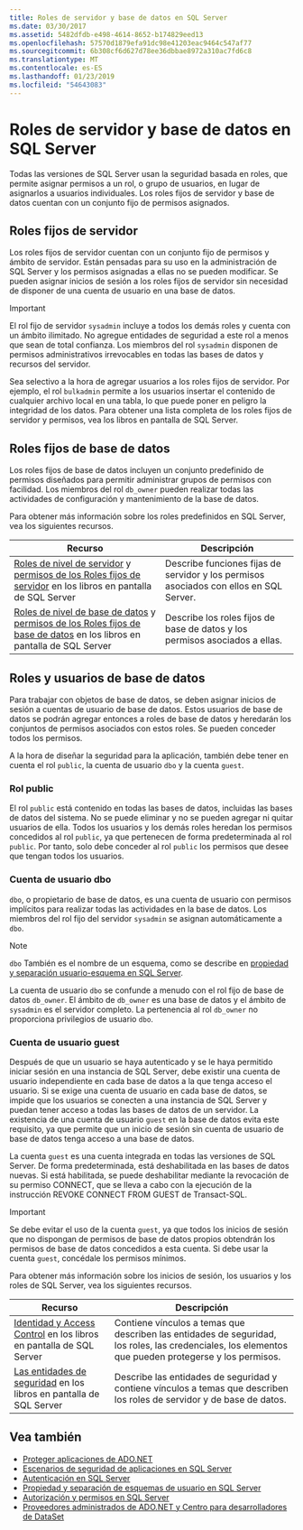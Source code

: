 ```yaml
---
title: Roles de servidor y base de datos en SQL Server
ms.date: 03/30/2017
ms.assetid: 5482dfdb-e498-4614-8652-b174829eed13
ms.openlocfilehash: 57570d1879efa91dc98e41203eac9464c547af77
ms.sourcegitcommit: 6b308cf6d627d78ee36dbbae8972a310ac7fd6c8
ms.translationtype: MT
ms.contentlocale: es-ES
ms.lasthandoff: 01/23/2019
ms.locfileid: "54643083"
---
```

# <a name="server-and-database-roles-in-sql-server"></a>Roles de servidor y base de datos en SQL Server
Todas las versiones de SQL Server usan la seguridad basada en roles, que permite asignar permisos a un rol, o grupo de usuarios, en lugar de asignarlos a usuarios individuales. Los roles fijos de servidor y base de datos cuentan con un conjunto fijo de permisos asignados.  
  
## <a name="fixed-server-roles"></a>Roles fijos de servidor  
 Los roles fijos de servidor cuentan con un conjunto fijo de permisos y ámbito de servidor. Están pensadas para su uso en la administración de SQL Server y los permisos asignadas a ellas no se pueden modificar. Se pueden asignar inicios de sesión a los roles fijos de servidor sin necesidad de disponer de una cuenta de usuario en una base de datos.  
  
> [!IMPORTANT]
>  El rol fijo de servidor `sysadmin` incluye a todos los demás roles y cuenta con un ámbito ilimitado. No agregue entidades de seguridad a este rol a menos que sean de total confianza. Los miembros del rol `sysadmin` disponen de permisos administrativos irrevocables en todas las bases de datos y recursos del servidor.  
  
 Sea selectivo a la hora de agregar usuarios a los roles fijos de servidor. Por ejemplo, el rol `bulkadmin` permite a los usuarios insertar el contenido de cualquier archivo local en una tabla, lo que puede poner en peligro la integridad de los datos. Para obtener una lista completa de los roles fijos de servidor y permisos, vea los libros en pantalla de SQL Server.  
  
## <a name="fixed-database-roles"></a>Roles fijos de base de datos  
 Los roles fijos de base de datos incluyen un conjunto predefinido de permisos diseñados para permitir administrar grupos de permisos con facilidad. Los miembros del rol `db_owner` pueden realizar todas las actividades de configuración y mantenimiento de la base de datos.  
  
 Para obtener más información sobre los roles predefinidos en SQL Server, vea los siguientes recursos.  
  
|Recurso|Descripción|  
|--------------|-----------------|  
|[Roles de nivel de servidor](/sql/relational-databases/security/authentication-access/server-level-roles) y [permisos de los Roles fijos de servidor](https://msdn.microsoft.com/library/ms175892.aspx) en los libros en pantalla de SQL Server|Describe funciones fijas de servidor y los permisos asociados con ellos en SQL Server.|  
|[Roles de nivel de base de datos](/sql/relational-databases/security/authentication-access/database-level-roles) y [permisos de los Roles fijos de base de datos](https://msdn.microsoft.com/library/ms189612.aspx) en los libros en pantalla de SQL Server|Describe los roles fijos de base de datos y los permisos asociados a ellas.|  
  
## <a name="database-roles-and-users"></a>Roles y usuarios de base de datos  
 Para trabajar con objetos de base de datos, se deben asignar inicios de sesión a cuentas de usuario de base de datos. Estos usuarios de base de datos se podrán agregar entonces a roles de base de datos y heredarán los conjuntos de permisos asociados con estos roles. Se pueden conceder todos los permisos.  
  
 A la hora de diseñar la seguridad para la aplicación, también debe tener en cuenta el rol `public`, la cuenta de usuario `dbo` y la cuenta `guest`.  
  
### <a name="the-public-role"></a>Rol public  
 El rol `public` está contenido en todas las bases de datos, incluidas las bases de datos del sistema. No se puede eliminar y no se pueden agregar ni quitar usuarios de ella. Todos los usuarios y los demás roles heredan los permisos concedidos al rol `public`, ya que pertenecen de forma predeterminada al rol `public`. Por tanto, solo debe conceder al rol `public` los permisos que desee que tengan todos los usuarios.  
  
### <a name="the-dbo-user-account"></a>Cuenta de usuario dbo  
 `dbo`, o propietario de base de datos, es una cuenta de usuario con permisos implícitos para realizar todas las actividades en la base de datos. Los miembros del rol fijo del servidor `sysadmin` se asignan automáticamente a `dbo`.  
  
> [!NOTE]
>  `dbo` También es el nombre de un esquema, como se describe en [propiedad y separación usuario-esquema en SQL Server](../../../../../docs/framework/data/adonet/sql/ownership-and-user-schema-separation-in-sql-server.md).  
  
 La cuenta de usuario `dbo` se confunde a menudo con el rol fijo de base de datos `db_owner`. El ámbito de `db_owner` es una base de datos y el ámbito de `sysadmin` es el servidor completo. La pertenencia al rol `db_owner` no proporciona privilegios de usuario `dbo`.  
  
### <a name="the-guest-user-account"></a>Cuenta de usuario guest  
 Después de que un usuario se haya autenticado y se le haya permitido iniciar sesión en una instancia de SQL Server, debe existir una cuenta de usuario independiente en cada base de datos a la que tenga acceso el usuario. Si se exige una cuenta de usuario en cada base de datos, se impide que los usuarios se conecten a una instancia de SQL Server y puedan tener acceso a todas las bases de datos de un servidor. La existencia de una cuenta de usuario `guest` en la base de datos evita este requisito, ya que permite que un inicio de sesión sin cuenta de usuario de base de datos tenga acceso a una base de datos.  
  
 La cuenta `guest` es una cuenta integrada en todas las versiones de SQL Server. De forma predeterminada, está deshabilitada en las bases de datos nuevas. Si está habilitada, se puede deshabilitar mediante la revocación de su permiso CONNECT, que se lleva a cabo con la ejecución de la instrucción REVOKE CONNECT FROM GUEST de Transact-SQL.  
  
> [!IMPORTANT]
>  Se debe evitar el uso de la cuenta `guest`, ya que todos los inicios de sesión que no dispongan de permisos de base de datos propios obtendrán los permisos de base de datos concedidos a esta cuenta. Si debe usar la cuenta `guest`, concédale los permisos mínimos.  
  
 Para obtener más información sobre los inicios de sesión, los usuarios y los roles de SQL Server, vea los siguientes recursos.  
  
|Recurso|Descripción|  
|--------------|-----------------|  
|[Identidad y Access Control](https://msdn.microsoft.com/library/bb510418.aspx) en los libros en pantalla de SQL Server|Contiene vínculos a temas que describen las entidades de seguridad, los roles, las credenciales, los elementos que pueden protegerse y los permisos.|  
|[Las entidades de seguridad](/sql/relational-databases/security/authentication-access/principals-database-engine) en los libros en pantalla de SQL Server|Describe las entidades de seguridad y contiene vínculos a temas que describen los roles de servidor y de base de datos.|  
  
## <a name="see-also"></a>Vea también
- [Proteger aplicaciones de ADO.NET](../../../../../docs/framework/data/adonet/securing-ado-net-applications.md)
- [Escenarios de seguridad de aplicaciones en SQL Server](../../../../../docs/framework/data/adonet/sql/application-security-scenarios-in-sql-server.md)
- [Autenticación en SQL Server](../../../../../docs/framework/data/adonet/sql/authentication-in-sql-server.md)
- [Propiedad y separación de esquemas de usuario en SQL Server](../../../../../docs/framework/data/adonet/sql/ownership-and-user-schema-separation-in-sql-server.md)
- [Autorización y permisos en SQL Server](../../../../../docs/framework/data/adonet/sql/authorization-and-permissions-in-sql-server.md)
- [Proveedores administrados de ADO.NET y Centro para desarrolladores de DataSet](https://go.microsoft.com/fwlink/?LinkId=217917)
